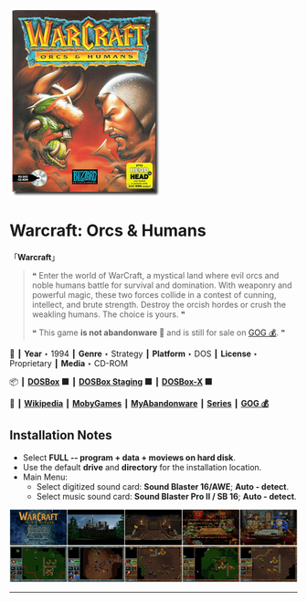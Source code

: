 ![](Thumbnail.png "application-thumbnail")

# Warcraft: Orcs & Humans

「**Warcraft**」

> ❝ Enter the world of WarCraft, a mystical land where evil orcs and noble humans battle for survival and domination. With weaponry and powerful magic, these two forces collide in a contest of cunning, intellect, and brute strength. Destroy the orcish hordes or crush the weakling humans. The choice is yours. ❞
>
> ❝ This game **is not abandonware 🚫** and is still for sale on [GOG 💰](https://www.gog.com/en/game/warcraft_orcs_and_humans). ❞
>

📌 ┃ **Year** ‣ 1994 ┃ **Genre** ‣ Strategy ┃ **Platform** ‣ DOS ┃ **License** ‣ Proprietary ┃ **Media** ‣ CD-ROM 

📦 ┃ **[DOSBox](https://www.dosbox.com/) 🟩** ┃ **[DOSBox Staging](https://dosbox-staging.github.io/) 🟩** ┃ **[DOSBox-X](https://dosbox-x.com/) 🟩** 

📎 ┃ **[Wikipedia](https://en.wikipedia.org/wiki/Warcraft:_Orcs_%26_Humans)** ┃ **[MobyGames](https://www.mobygames.com/game/371/warcraft-orcs-humans/)** ┃ **[MyAbandonware](https://www.myabandonware.com/game/warcraft-orcs-humans-250)** ┃ **[Series](https://en.wikipedia.org/wiki/Warcraft)** ┃ **[GOG 💰](https://www.gog.com/en/game/warcraft_orcs_and_humans)** 

## Installation Notes
- Select **FULL -- program + data + moviews on hard disk**.
- Use the default **drive** and **directory** for the installation location.
- Main Menu:
  - Select digitized sound card: **Sound Blaster 16/AWE**; **Auto - detect**.
  - Select music sound card: **Sound Blaster Pro II / SB 16**; **Auto - detect**.

![](Montage.png "Warcraft: Orcs & Humans")

---


